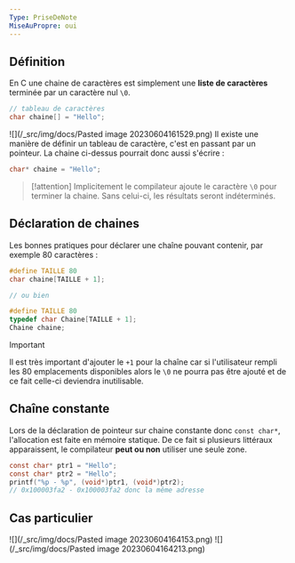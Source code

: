 ```yaml
---
Type: PriseDeNote
MiseAuPropre: oui
---
```


## Définition
En C une chaine de caractères est simplement une **liste de caractères** terminée par un caractère nul `\0`. 
```c
// tableau de caractères
char chaine[] = "Hello";
```
![](/_src/img/docs/Pasted image 20230604161529.png)
Il existe une manière de définir un tableau de caractère, c'est en passant par un pointeur. La chaine ci-dessus pourrait donc aussi s'écrire :
```c
char* chaine = "Hello";
```

 >[!attention]
 >Implicitement le compilateur ajoute le caractère `\0` pour terminer la chaine. Sans celui-ci, les résultats seront indéterminés.

## Déclaration de chaines
Les bonnes pratiques pour déclarer une chaîne pouvant contenir, par exemple 80 caractères :
```c
#define TAILLE 80
char chaine[TAILLE + 1];

// ou bien

#define TAILLE 80
typedef char Chaine[TAILLE + 1];
Chaine chaine;
```

>[!important]
>Il est très important d'ajouter le `+1` pour la chaîne car si l'utilisateur rempli les 80 emplacements disponibles alors le `\0` ne pourra pas être ajouté et de ce fait celle-ci deviendra inutilisable.

## Chaîne constante
Lors de la déclaration de pointeur sur chaine constante donc `const char*`, l'allocation est faite en mémoire statique. De ce fait si plusieurs littéraux apparaissent, le compilateur **peut ou non** utiliser une seule zone.

```c
const char* ptr1 = "Hello";
const char* ptr2 = "Hello";
printf("%p - %p", (void*)ptr1, (void*)ptr2);
// 0x100003fa2 - 0x100003fa2 donc la même adresse
```

## Cas particulier
![](/_src/img/docs/Pasted image 20230604164153.png)
![](/_src/img/docs/Pasted image 20230604164213.png)
